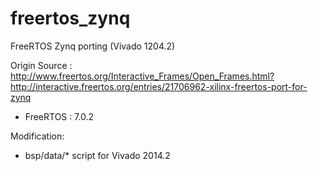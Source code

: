 freertos_zynq
=============

FreeRTOS Zynq porting (Vivado 1204.2)

Origin Source : http://www.freertos.org/Interactive_Frames/Open_Frames.html?http://interactive.freertos.org/entries/21706962-xilinx-freertos-port-for-zynq
* FreeRTOS : 7.0.2

Modification:
- bsp/data/* script for Vivado 2014.2
